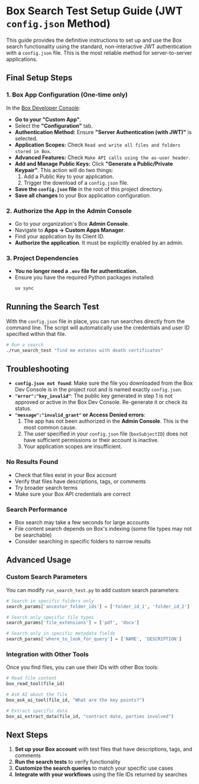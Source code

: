 # Box Search Test Setup Guide (JWT `config.json` Method)

This guide provides the definitive instructions to set up and use the Box search functionality using the standard, non-interactive JWT authentication with a `config.json` file. This is the most reliable method for server-to-server applications.

## Final Setup Steps

### 1. Box App Configuration (One-time only)
In the [Box Developer Console](https://developer.box.com/console):
- **Go to your "Custom App"**.
- Select the **"Configuration"** tab.
- **Authentication Method:** Ensure **"Server Authentication (with JWT)"** is selected.
- **Application Scopes:** Check `Read and write all files and folders stored in Box`.
- **Advanced Features:** Check `Make API calls using the as-user header`.
- **Add and Manage Public Keys:** Click **"Generate a Public/Private Keypair"**. This action will do two things:
    1.  Add a Public Key to your application.
    2.  Trigger the download of a `config.json` file.
- **Save the `config.json` file** in the root of this project directory.
- **Save all changes** to your Box application configuration.

### 2. Authorize the App in the Admin Console
- Go to your organization's Box **Admin Console**.
- Navigate to **Apps -> Custom Apps Manager**.
- Find your application by its Client ID.
- **Authorize the application**. It must be explicitly enabled by an admin.

### 3. Project Dependencies
- **You no longer need a `.env` file for authentication.**
- Ensure you have the required Python packages installed:
  ```bash
  uv sync
  ```

## Running the Search Test

With the `config.json` file in place, you can run searches directly from the command line. The script will automatically use the credentials and user ID specified within that file.

```bash
# Run a search
./run_search_test "find me estates with death certificates"
```

## Troubleshooting

- **`config.json not found`**: Make sure the file you downloaded from the Box Dev Console is in the project root and is named exactly `config.json`.
- **`"error":"key_invalid"`**: The public key generated in step 1 is not approved or active in the Box Dev Console. Re-generate it or check its status.
- **`"message":"invalid_grant"` or Access Denied errors**:
  1. The app has not been authorized in the **Admin Console**. This is the most common cause.
  2. The user specified in your `config.json` file (`boxSubjectID`) does not have sufficient permissions or their account is inactive.
  3. Your application scopes are insufficient.

### No Results Found
- Check that files exist in your Box account
- Verify that files have descriptions, tags, or comments
- Try broader search terms
- Make sure your Box API credentials are correct

### Search Performance
- Box search may take a few seconds for large accounts
- File content search depends on Box's indexing (some file types may not be searchable)
- Consider searching in specific folders to narrow results

## Advanced Usage

### Custom Search Parameters

You can modify `run_search_test.py` to add custom search parameters:

```python
# Search in specific folders only
search_params['ancestor_folder_ids'] = ['folder_id_1', 'folder_id_2']

# Search only specific file types
search_params['file_extensions'] = ['pdf', 'docx']

# Search only in specific metadata fields
search_params['where_to_look_for_query'] = ['NAME', 'DESCRIPTION']
```

### Integration with Other Tools

Once you find files, you can use their IDs with other Box tools:

```python
# Read file content
box_read_tool(file_id)

# Ask AI about the file
box_ask_ai_tool(file_id, "What are the key points?")

# Extract specific data
box_ai_extract_data(file_id, "contract date, parties involved")
```

## Next Steps

1. **Set up your Box account** with test files that have descriptions, tags, and comments
2. **Run the search tests** to verify functionality
3. **Customize the search queries** to match your specific use cases
4. **Integrate with your workflows** using the file IDs returned by searches 